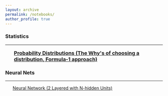 ```yaml
---
layout: archive
permalink: /notebooks/
author_profile: true
---
```


<h3>
Statistics
<hr>
<ul>
<a href="ttps://github.com/AdiVarma27/AdiVarma27.github.io/blob/master/_jupyter/2019-06-22-%20Probability%20Distributions%20(The%20Why's%20of%20choosing%20a%20distribution%2C%20Formula-1%20approach).ipynb">Probability Distributions (The Why's of choosing a distribution, Formula-1 approach)</a>	

</ul>
</h3>

<h3> Neural Nets </h3>
<hr>
<ul>
<a href="https://github.com/AdiVarma27/AdiVarma27.github.io/blob/master/_jupyter/2019-04-07-Neural%20Nets%20Math%20%26%20Implementation%20(2%20Layered%20Net%20with%20n-Hidden%20Units).ipynb">Neural Network (2 Layered with N-hidden Units)</a>
</ul>

